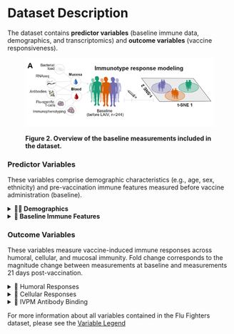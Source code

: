 # Dataset Description

The dataset contains **predictor variables** (baseline immune data, demographics, and transcriptomics) and **outcome variables** (vaccine responsiveness).

<figure><img src="../../.gitbook/assets/baseline predictive modeling overview.png" alt=""><figcaption><p> <strong>Figure 2. Overview of the baseline measurements included in the dataset.</strong></p></figcaption></figure>

### Predictor Variables

These variables comprise demographic characteristics (e.g., age, sex, ethnicity) and pre-vaccination immune features measured before vaccine administration (baseline).

<details>

<summary><strong>🧑‍🔬 Demographics</strong></summary>



* `subid1`: Unique participant ID.

- `sex` (🔵/🔴): Biological sex (`M` or `F`).

* `age_months`: Age of the participant in months.

- `z_score_continuous`: Weight-for-height Z-score (nutritional status).

* `year`: Year of sample collection (2017 or 2018).

</details>

<details>

<summary><strong>🧬 Baseline Immune Features</strong></summary>



* **Blood Transcriptomics**: Pathway activity captured by **Gene Ontology (GO)** terms, e.g., `blood_baseline_go.0006415` (translation).

- **Nasal Transcriptomics**: Pathway activity in nasal samples, e.g., `nasal_baseline_go.0006968` (defense response to virus).

* **Immune Cell Subsets**:
  * `v0_mdcs`: Myeloid dendritic cells (mDCs).
  * `v0_pdcs`: Plasmacytoid dendritic cells (pDCs).
  * `v0_classical_monocytes`, `v0_intermediate_monocytes`, `v0_nonclassical_monocytes`: Monocyte subsets.
* **T cell Cytokine Production:**
  * `v0_cd4` : Measure of cytokine production by CD4+ T cells in response to influenza antigens
  * `v0_cd8` : Measure of cytokine production by CD8+ T cells in response to influenza antigens
  * Further classified by cytokines measured (`ifng`, `il2`) cells and the associated influenza strains (`h3`, `hmnp`, `hab`, `bmnp`)
    * ie. `h1_v0_cd4_ifng`,  `h3_v0_cd4_il2`

- **Viral and Bacterial Load**:
  * `v0_resp_virus_positive`: Presence of 14 different respiratory viruses (flu, adenoviruses, rhinoviruses, coronaviruses, etc.) detected via RT-PCR at baseline.
  * `v0_pneumo_ng_log10copies_ul`: Nasal _Streptococcus pneumoniae_ density (log10 copies per µL).

</details>

### Outcome Variables

These variables measure vaccine-induced immune responses across humoral, cellular, and mucosal immunity. Fold change corresponds to the magnitude change between measurements at baseline and measurements 21 days post-vaccination.

<details>

<summary><span data-gb-custom-inline data-tag="emoji" data-code="1f9ea">🧪</span> Humoral Responses</summary>



* `h1_hai_gmt_fold_change`: Responsiveness in HAI titers for H1N1 (serum antibody response blocking virus-host interaction).

- `h3_hai_gmt_fold_change`: Responsiveness in HAI titers for H3N2.

* `ph1n1_ha_iga_fold_change`: Responsiveness in mucosal IgA binding to H1N1 hemagglutinin.

</details>

<details>

<summary><span data-gb-custom-inline data-tag="emoji" data-code="1f9eb">🧫</span> Cellular Responses</summary>

Fold change response variables for T-cell cytokine levels:

* Classified by cytokines measured (`ifng`, `il2`) cells and the associated influenza strains (`h1`, `h3`, `hmnp`, `hab`, `bmnp`)

- All CD4+ T cell fold change responses: `h1_cd4_ifng_fold_change`, `h1_cd4_il2_fold_change`, `h3_cd4_ifng_fold_change`, `h3_cd4_il2_fold_change`, `hmnp_cd4_ifng_fold_change`, `hmnp_cd4_il2_fold_change`, `hab_cd4_ifng_fold_change`, `hab_cd4_il2_fold_change`, `bmnp_cd4_ifng_fold_change`, `bmnp_cd4_il2_fold_change`
- All CD8+ T cell fold change responses: `h1_cd8_ifng_fold_change`, `h1_cd8_il2_fold_change` , `h3_cd8_ifng_fold_change`, `h3_cd8_il2_fold_change` , `hmnp_cd8_ifng_fold_change`, `hmnp_cd8_il2_fold_change` , `hab_cd8_ifng_fold_change`, `hab_cd8_il2_fold_change` , `bmnp_cd8_ifng_fold_change`, `bmnp_cd8_il2_fold_change`

</details>

<details>

<summary><span data-gb-custom-inline data-tag="emoji" data-code="1f9f2">🧲</span> IVPM Antibody Binding</summary>

`nc99_ivpm_h1_fold_change`: Responsiveness in antibody binding to HA from A/New Caledonia/20/1999, measured using a high-throughput HA microarray platform which allows to test the presence of antibodies that can bind vaccine-formulated influenza strains and historical and drifted influenza strains not included in the vaccine formulation.

</details>

For more information about all variables contained in the Flu Fighters dataset, please see the [Variable Legend](variable-legend.md)

